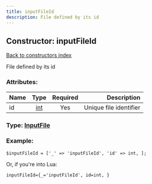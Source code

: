 ```yaml
---
title: inputFileId
description: File defined by its id
---
```

## Constructor: inputFileId  
[Back to constructors index](index.md)



File defined by its id

### Attributes:

| Name     |    Type       | Required | Description |
|----------|:-------------:|:--------:|------------:|
|id|[int](../types/int.md) | Yes|Unique file identifier|



### Type: [InputFile](../types/InputFile.md)


### Example:

```
$inputFileId = ['_' => 'inputFileId', 'id' => int, ];
```  

Or, if you're into Lua:  


```
inputFileId={_='inputFileId', id=int, }

```


